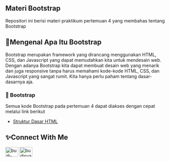 ## Materi Bootstrap

Repositori ini berisi materi praktikum pertemuan 4 yang membahas tentang Bootstrap

## 💠Mengenal Apa Itu Bootstrap

Bootstrap merupakan framework yang dirancang menggunakan HTML, CSS, dan Javascript yang dapat memudahkan kita untuk mendesain web. Dengan adanya Bootstrap kita dapat membuat desain web yang menarik dan juga responsive tanpa harus memahami kode-kode HTML, CSS, dan Javascript yang sangat rumit. Kita hanya perlu paham tentang dasar-dasarnya aja.


### 📙 Bootstrap 

Semua kode Bootstrap pada pertemuan 4 dapat diakses dengan cepat melalui link berikut

- [Struktur Dasar HTML](https://github.com/Praktikum-PBW/pbw-html-css-1/blob/main/struktur_dasar.html)

## ✨Connect With Me

<p align="left">
<a href="https://linkedin.com/in/budi-setiawan15" target="blank"><img align="center" src="https://raw.githubusercontent.com/rahuldkjain/github-profile-readme-generator/master/src/images/icons/Social/linked-in-alt.svg" alt="budi-setiawan15" height="30" width="40" /></a>
<a href="https://instagram.com/budisyaqier10" target="blank"><img align="center" src="https://raw.githubusercontent.com/rahuldkjain/github-profile-readme-generator/master/src/images/icons/Social/instagram.svg" alt="budisyaqier10" height="30" width="40" /></a>
</p>
